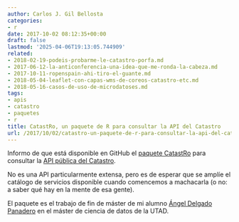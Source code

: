 ```yaml
---
author: Carlos J. Gil Bellosta
categories:
- r
date: 2017-10-02 08:12:35+00:00
draft: false
lastmod: '2025-04-06T19:13:05.744909'
related:
- 2018-02-19-podeis-probarme-le-catastro-porfa.md
- 2017-06-12-la-anticonferencia-una-idea-que-me-ronda-la-cabeza.md
- 2017-10-11-ropenspain-ahi-tiro-el-guante.md
- 2018-05-04-leaflet-con-capas-wms-de-coreos-catastro-etc.md
- 2018-05-16-casos-de-uso-de-microdatoses.md
tags:
- apis
- catastro
- paquetes
- r
title: CatastRo, un paquete de R para consultar la API del Catastro
url: /2017/10/02/catastro-un-paquete-de-r-para-consultar-la-api-del-catastro/
---
```


Informo de que está disponible en GitHub el [paquete CatastRo](https://github.com/DelgadoPanadero/CatastRo) para consultar la [API pública del Catastro](https://ovc.catastro.meh.es/ovcservweb/ovcswlocalizacionrc/ovccoordenadas.asmx).

No es una API particularmente extensa, pero es de esperar que se amplíe el catálogo de servicios disponible cuando comencemos a machacarla (o no: a saber qué hay en la mente de esa gente).

El paquete es el trabajo de fin de máster de mi alumno [Ángel Delgado Panadero](https://github.com/DelgadoPanadero) en el máster de ciencia de datos de la UTAD.